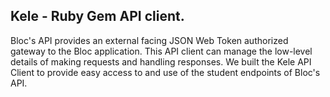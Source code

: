 ## Kele - Ruby Gem API client.

Bloc's API provides an external facing JSON Web Token authorized gateway to the Bloc application. 
This API client can manage the low-level details of making requests and handling responses. 
We built the Kele API Client to provide easy access to and use of the student endpoints of Bloc's API.